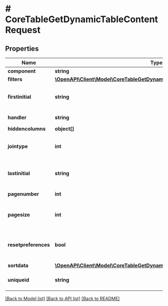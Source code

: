# # CoreTableGetDynamicTableContentRequest

## Properties

Name | Type | Description | Notes
------------ | ------------- | ------------- | -------------
**component** | **string** | Component |
**filters** | [**\OpenAPI\Client\Model\CoreTableGetDynamicTableContentRequestFiltersInner[]**](CoreTableGetDynamicTableContentRequestFiltersInner.md) |  | [optional]
**firstinitial** | **string** | The first initial to sort filter on | [default to 'null']
**handler** | **string** | Handler | [default to 'null']
**hiddencolumns** | **object[]** |  |
**jointype** | **int** | Type of join to join all filters together | [default to null]
**lastinitial** | **string** | The last initial to sort filter on | [default to 'null']
**pagenumber** | **int** | The page number | [default to null]
**pagesize** | **int** | The number of records per page | [default to null]
**resetpreferences** | **bool** | Whether the table preferences should be reset | [default to null]
**sortdata** | [**\OpenAPI\Client\Model\CoreTableGetDynamicTableContentRequestSortdataInner[]**](CoreTableGetDynamicTableContentRequestSortdataInner.md) |  | [optional]
**uniqueid** | **string** | Unique ID for the container | [default to 'null']

[[Back to Model list]](../../README.md#models) [[Back to API list]](../../README.md#endpoints) [[Back to README]](../../README.md)

